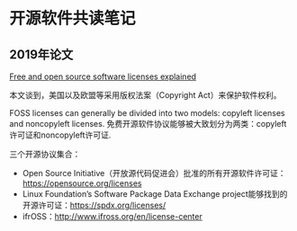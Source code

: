 # 开源软件共读笔记

## 2019年论文

[Free and open source software licenses explained](https://www.scopus.com/record/display.uri?eid=2-s2.0-85066955506&origin=resultslist&sort=plf-f&src=s&st1=Open+Source+Software+License&st2=&sid=6c3a47f4d60fb31c946b9e58353dd2c7&sot=b&sdt=b&sl=35&s=TITLE%28Open+Source+Software+License%29&relpos=1&citeCnt=0&searchTerm=)

本文谈到，美国以及欧盟等采用版权法案（Copyright Act）来保护软件权利。

FOSS licenses can generally be divided into two models: copyleft licenses and noncopyleft licenses. 
免费开源软件协议能够被大致划分为两类：copyleft许可证和noncopyleft许可证. 

三个开源协议集合：
- Open Source Initiative（开放源代码促进会）批准的所有开源软件许可证：https://opensource.org/licenses
- Linux Foundation’s Software Package Data Exchange project能够找到的开源许可证：https://spdx.org/licenses/
- ifrOSS：http://www.ifross.org/en/license-center



